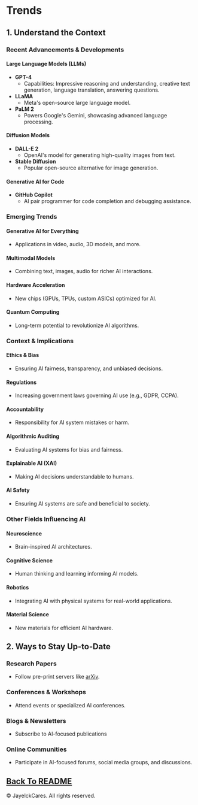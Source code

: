 # Trends

## 1. Understand the Context

### Recent Advancements & Developments

#### Large Language Models (LLMs)
- **GPT-4**
  - Capabilities: Impressive reasoning and understanding, creative text generation, language translation, answering questions.
- **LLaMA**
  - Meta's open-source large language model.
- **PaLM 2**
  - Powers Google's Gemini, showcasing advanced language processing.

#### Diffusion Models
- **DALL-E 2**
  - OpenAI's model for generating high-quality images from text.
- **Stable Diffusion**
  - Popular open-source alternative for image generation.

#### Generative AI for Code
- **GitHub Copilot**
  - AI pair programmer for code completion and debugging assistance.

### Emerging Trends

#### Generative AI for Everything
- Applications in video, audio, 3D models, and more.

#### Multimodal Models
- Combining text, images, audio for richer AI interactions.

#### Hardware Acceleration
- New chips (GPUs, TPUs, custom ASICs) optimized for AI.

#### Quantum Computing
- Long-term potential to revolutionize AI algorithms.

### Context & Implications

#### Ethics & Bias
- Ensuring AI fairness, transparency, and unbiased decisions.

#### Regulations
- Increasing government laws governing AI use (e.g., GDPR, CCPA).

#### Accountability
- Responsibility for AI system mistakes or harm.

#### Algorithmic Auditing
- Evaluating AI systems for bias and fairness.

#### Explainable AI (XAI)
- Making AI decisions understandable to humans.

#### AI Safety
- Ensuring AI systems are safe and beneficial to society.

### Other Fields Influencing AI

#### Neuroscience
- Brain-inspired AI architectures.

#### Cognitive Science
- Human thinking and learning informing AI models.

#### Robotics
- Integrating AI with physical systems for real-world applications.

#### Material Science
- New materials for efficient AI hardware.

## 2. Ways to Stay Up-to-Date

### Research Papers
- Follow pre-print servers like [arXiv](https://arxiv.org).

### Conferences & Workshops
- Attend events  or specialized AI conferences.

### Blogs & Newsletters
- Subscribe to AI-focused publications 

### Online Communities
- Participate in AI-focused forums, social media groups, and discussions.



<a href="README.md">Back To README</a>
---

© JayelckCares. All rights reserved.


